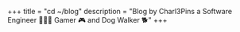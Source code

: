 +++
title = "cd ~/blog"
description = "Blog by Charl3Pins a Software Engineer 👨🏻‍💻 Gamer 🎮 and Dog Walker 🐕"
+++